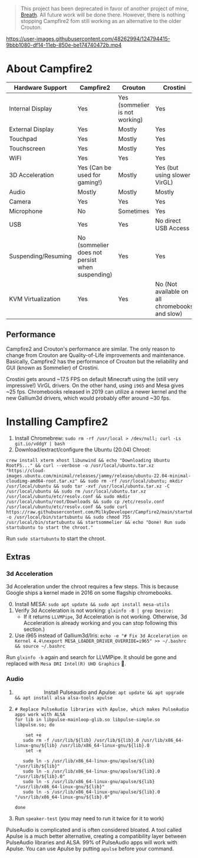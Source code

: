 > This project has been deprecated in favor of another project of mine, [Breath](https://github.com/milkydeveloper/cb-linux). All future work will be done there. However, there is nothing stopping Campfire2 fom still working as an alternative to the older Crouton.

https://user-images.githubusercontent.com/48262994/124794415-9bbb1080-df14-11eb-850e-be174740472b.mp4

# About Campfire2
| Hardware Support    | Campfire2                                           | Crouton                        | Crostini                                       |
|---------------------|-----------------------------------------------------|--------------------------------|------------------------------------------------|
| Internal Display    | Yes                                                 | Yes (sommelier is not working) | Yes                                            |
| External Display    | Yes                                                 | Mostly                         | Yes                                            |
| Touchpad            | Yes                                                 | Mostly                         | Yes                                            |
| Touchscreen         | Yes                                                 | Mostly                         | Yes                                            |
| WiFi                | Yes                                                 | Yes                            | Yes                                            |
| 3D Acceleration     | Yes (Can be used for gaming!)                       | Mostly                         | Yes (but using slower VirGL)                   |
| Audio               | Mostly                                              | Mostly                         | Mostly                                         |
| Camera              | Yes                                                 | Yes                            | Yes                                            |
| Microphone          | No                                                  | Sometimes                      | Yes                                            |
| USB                 | Yes                                                 | Yes                            | No direct USB Access                           |
| Suspending/Resuming | No (sommelier does not persist when suspending)     | Yes                            | Yes                                            |
| KVM Virtualization  | Yes                                                 | Yes                            | No (Not available on all chromebooks and slow) |

## Performance
Campfire2 and Crouton's performance are similar. The only reason to change from Crouton are Quality-of-Life improvements and maintenance. Basically, Campfire2 has the performance of Crouton but the reliability and GUI (known as Sommelier) of Crostini.

Crostini gets around ~17.5 FPS on default Minecraft using the (still very impressive!) VirGL drivers. On the other hand, using `i965` and Mesa gives ~25 fps. Chromebooks released in 2019 can utilize a newer kernel and the new Gallium3d drivers, which would probably offer around ~30 fps.

# Installing Campfire2
1. Install Chromebrew: `sudo rm -rf /usr/local > /dev/null; curl -Ls git.io/vddgY | bash`
2. Download/extract/configure the Ubuntu (20.04) Chroot:
```
crew install xterm xhost libunwind && echo "Downloading Ubuntu RootFS..." && curl --verbose -o /usr/local/ubuntu.tar.xz "https://cloud-images.ubuntu.com/minimal/releases/jammy/release/ubuntu-22.04-minimal-cloudimg-amd64-root.tar.xz" && sudo rm -rf /usr/local/ubuntu; mkdir /usr/local/ubuntu && sudo tar -xvf /usr/local/ubuntu.tar.xz -C /usr/local/ubuntu && sudo rm /usr/local/ubuntu.tar.xz /usr/local/ubuntu/etc/resolv.conf && sudo mkdir /usr/local/ubuntu/root/Downloads && sudo cp /etc/resolv.conf /usr/local/ubuntu/etc/resolv.conf && sudo curl https://raw.githubusercontent.com/MilkyDeveloper/Campfire2/main/startubuntu -o /usr/local/bin/startubuntu && sudo chmod 755 /usr/local/bin/startubuntu && startsommelier && echo "Done! Run sudo startubuntu to start the chroot."
```
Run `sudo startubuntu` to start the chroot.

## Extras
### 3d Acceleration
3d Acceleration under the chroot requires a few steps. This is because Google ships a kernel made in 2016 on some flagship chromebooks.

0. Install MESA: `sudo apt update && sudo apt install mesa-utils`
1. Verify 3d Acceleration is not working: `glxinfo -B | grep Device:`
   - If it returns `LLVMPipe`, 3d Acceleration is not working. Otherwise, 3d Acceleration is already working and you can stop following this section.)
2. Use i965 instead of Gallium3d/Iris: `echo -e "# Fix 3d Acceleration on Kernel 4.4\nexport MESA_LOADER_DRIVER_OVERRIDE=i965" >> ~/.bashrc && source ~/.bashrc`

Run `glxinfo -b` again and search for LLVMPipe. It should be gone and replaced with `Mesa DRI Intel(R) UHD Graphics` 🎉.

### Audio
1. <kbd><img height="15" width="75" src="https://assets.ubuntu.com/v1/048f7fde-ubuntu_black-orange_hex.jpg"></img></kbd> Install Pulseaudio and Apulse: `apt update && apt upgrade && apt install alsa alsa-tools apulse`
2. ```
   # Replace PulseAudio libraries with Apulse, which makes PulseAudio apps work with ALSA
   for lib in libpulse-mainloop-glib.so libpulse-simple.so libpulse.so; do

       set +e
      sudo rm -f /usr/lib/${lib} /usr/lib/${lib}.0 /usr/lib/x86_64-linux-gnu/${lib} /usr/lib/x86_64-linux-gnu/${lib}.0
       set -e

      sudo ln -s /usr/lib/x86_64-linux-gnu/apulse/${lib}   "/usr/lib/${lib}"
      sudo ln -s /usr/lib/x86_64-linux-gnu/apulse/${lib}.0 "/usr/lib/${lib}.0"
      sudo ln -s /usr/lib/x86_64-linux-gnu/apulse/${lib}   "/usr/lib/x86_64-linux-gnu/${lib}"
      sudo ln -s /usr/lib/x86_64-linux-gnu/apulse/${lib}.0 "/usr/lib/x86_64-linux-gnu/${lib}.0"

   done
   ```
4. Run `speaker-test` (you may need to run it twice for it to work)

PulseAudio is complicated and is often considered bloated. A tool called Apulse is a much better alternative, creating a compatibility layer between PulseAudio libraries and ALSA. 99% of PulseAudio apps will work with Apulse. You can use Apulse by putting `apulse` before your command.
